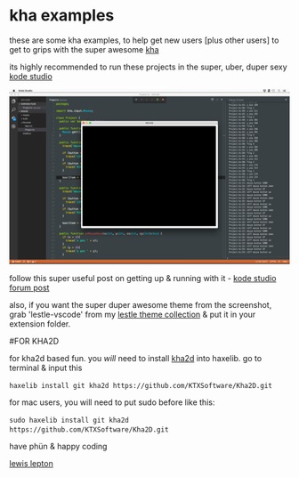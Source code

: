 # kha examples
these are some kha examples, to help get new users [plus other users] to get to grips with the super awesome [kha](https://github.com/KTXSoftware/Kha)

its highly recommended to run these projects in the super, uber, duper sexy [kode studio](https://github.com/KTXSoftware/KodeStudio/releases)

![kodestudio](ks.png)

follow this super useful post on getting up & running with it - [kode studio forum post](http://kode.tech/kode-studio-16-1/)

also, if you want the super duper awesome theme from the screenshot, grab 'lestle-vscode' from my [lestle theme collection](https://github.com/lewislepton/lestle-theme-collection) & put it in your extension folder.

#FOR KHA2D

for kha2d based fun. you *will* need to install [kha2d](https://github.com/KTXSoftware/Kha2D) into haxelib. go to terminal & input this

`haxelib install git kha2d https://github.com/KTXSoftware/Kha2D.git`

for mac users, you will need to put sudo before like this:

`sudo haxelib install git kha2d https://github.com/KTXSoftware/Kha2D.git`

have phün & happy coding

[lewis lepton](http://lewislepton.com)